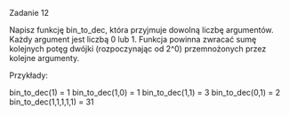 Zadanie 12

Napisz funkcję bin_to_dec, która przyjmuje dowolną liczbę argumentów. Każdy argument jest liczbą 0 lub 1. Funkcja powinna zwracać sumę kolejnych potęg dwójki (rozpoczynając od 2^0) przemnożonych przez kolejne argumenty.

Przykłady:

bin_to_dec(1) = 1
bin_to_dec(1,0) = 1
bin_to_dec(1,1) = 3
bin_to_dec(0,1) = 2
bin_to_dec(1,1,1,1,1) = 31